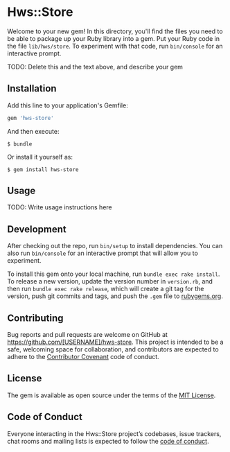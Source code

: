 # Hws::Store

Welcome to your new gem! In this directory, you'll find the files you need to be able to package up your Ruby library into a gem. Put your Ruby code in the file `lib/hws/store`. To experiment with that code, run `bin/console` for an interactive prompt.

TODO: Delete this and the text above, and describe your gem

## Installation

Add this line to your application's Gemfile:

```ruby
gem 'hws-store'
```

And then execute:

    $ bundle

Or install it yourself as:

    $ gem install hws-store

## Usage

TODO: Write usage instructions here

## Development

After checking out the repo, run `bin/setup` to install dependencies. You can also run `bin/console` for an interactive prompt that will allow you to experiment.

To install this gem onto your local machine, run `bundle exec rake install`. To release a new version, update the version number in `version.rb`, and then run `bundle exec rake release`, which will create a git tag for the version, push git commits and tags, and push the `.gem` file to [rubygems.org](https://rubygems.org).

## Contributing

Bug reports and pull requests are welcome on GitHub at https://github.com/[USERNAME]/hws-store. This project is intended to be a safe, welcoming space for collaboration, and contributors are expected to adhere to the [Contributor Covenant](http://contributor-covenant.org) code of conduct.

## License

The gem is available as open source under the terms of the [MIT License](https://opensource.org/licenses/MIT).

## Code of Conduct

Everyone interacting in the Hws::Store project’s codebases, issue trackers, chat rooms and mailing lists is expected to follow the [code of conduct](https://github.com/[USERNAME]/hws-store/blob/master/CODE_OF_CONDUCT.md).
